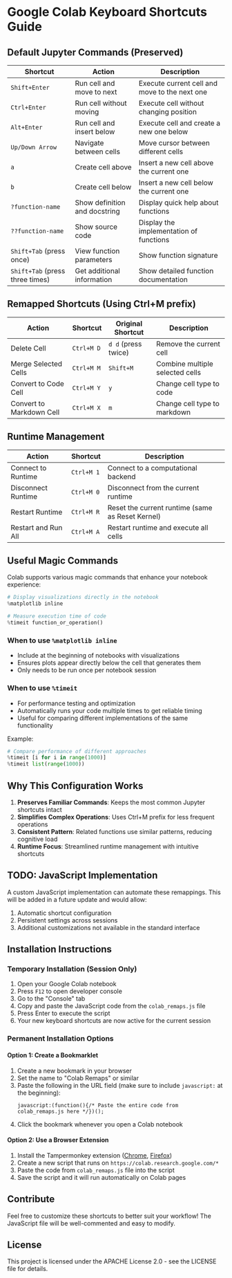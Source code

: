 # Google Colab Keyboard Shortcuts Guide

## Default Jupyter Commands (Preserved)

| Shortcut | Action | Description |
|----------|--------|-------------|
| `Shift+Enter` | Run cell and move to next | Execute current cell and move to the next one |
| `Ctrl+Enter` | Run cell without moving | Execute cell without changing position |
| `Alt+Enter` | Run cell and insert below | Execute cell and create a new one below |
| `Up/Down Arrow` | Navigate between cells | Move cursor between different cells |
| `a` | Create cell above | Insert a new cell above the current one |
| `b` | Create cell below | Insert a new cell below the current one |
| `?function-name` | Show definition and docstring | Display quick help about functions |
| `??function-name` | Show source code | Display the implementation of functions |
| `Shift+Tab` (press once) | View function parameters | Show function signature |
| `Shift+Tab` (press three times) | Get additional information | Show detailed function documentation | Opens up a new window

## Remapped Shortcuts (Using Ctrl+M prefix)

| Action | Shortcut | Original Shortcut | Description |
|--------|----------|-------------------|-------------|
| Delete Cell | `Ctrl+M D` | `d d` (press twice) | Remove the current cell |
| Merge Selected Cells | `Ctrl+M M` | `Shift+M` | Combine multiple selected cells |
| Convert to Code Cell | `Ctrl+M Y` | `y` | Change cell type to code |
| Convert to Markdown Cell | `Ctrl+M X` | `m` | Change cell type to markdown |

## Runtime Management

| Action | Shortcut | Description |
|--------|----------|-------------|
| Connect to Runtime | `Ctrl+M 1` | Connect to a computational backend |
| Disconnect Runtime | `Ctrl+M 0` | Disconnect from the current runtime |
| Restart Runtime | `Ctrl+M R` | Reset the current runtime (same as Reset Kernel) |
| Restart and Run All | `Ctrl+M A` | Restart runtime and execute all cells |

## Useful Magic Commands

Colab supports various magic commands that enhance your notebook experience:

```python
# Display visualizations directly in the notebook
%matplotlib inline

# Measure execution time of code
%timeit function_or_operation()
```

### When to use `%matplotlib inline`
- Include at the beginning of notebooks with visualizations
- Ensures plots appear directly below the cell that generates them
- Only needs to be run once per notebook session

### When to use `%timeit`
- For performance testing and optimization
- Automatically runs your code multiple times to get reliable timing
- Useful for comparing different implementations of the same functionality

Example:
```python
# Compare performance of different approaches
%timeit [i for i in range(1000)]
%timeit list(range(1000))
```

## Why This Configuration Works

1. **Preserves Familiar Commands**: Keeps the most common Jupyter shortcuts intact
2. **Simplifies Complex Operations**: Uses Ctrl+M prefix for less frequent operations
3. **Consistent Pattern**: Related functions use similar patterns, reducing cognitive load
4. **Runtime Focus**: Streamlined runtime management with intuitive shortcuts

## TODO: JavaScript Implementation

A custom JavaScript implementation can automate these remappings. This will be added in a future update and would allow:

1. Automatic shortcut configuration
2. Persistent settings across sessions
3. Additional customizations not available in the standard interface




## Installation Instructions

### Temporary Installation (Session Only)

1. Open your Google Colab notebook
2. Press `F12` to open developer console
3. Go to the "Console" tab
4. Copy and paste the JavaScript code from the `colab_remaps.js` file
5. Press Enter to execute the script
6. Your new keyboard shortcuts are now active for the current session

### Permanent Installation Options

#### Option 1: Create a Bookmarklet
1. Create a new bookmark in your browser
2. Set the name to "Colab Remaps" or similar
3. Paste the following in the URL field (make sure to include `javascript:` at the beginning):
   ```
   javascript:(function(){/* Paste the entire code from colab_remaps.js here */})();
   ```
4. Click the bookmark whenever you open a Colab notebook

#### Option 2: Use a Browser Extension
1. Install the Tampermonkey extension ([Chrome](https://chrome.google.com/webstore/detail/tampermonkey/dhdgffkkebhmkfjojejmpbldmpobfkfo), [Firefox](https://addons.mozilla.org/en-US/firefox/addon/tampermonkey/))
2. Create a new script that runs on `https://colab.research.google.com/*`
3. Paste the code from `colab_remaps.js` file into the script
4. Save the script and it will run automatically on Colab pages

## Contribute

Feel free to customize these shortcuts to better suit your workflow! The JavaScript file will be well-commented and easy to modify.

## License

This project is licensed under the APACHE License 2.0 - see the LICENSE file for details.
